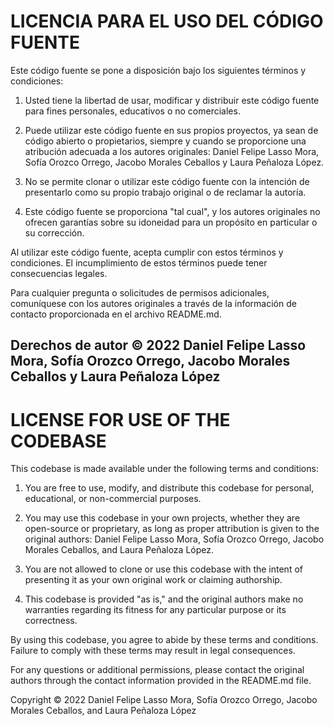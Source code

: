 # LICENCIA PARA EL USO DEL CÓDIGO FUENTE

Este código fuente se pone a disposición bajo los siguientes términos y condiciones:

1. Usted tiene la libertad de usar, modificar y distribuir este código fuente para fines personales, educativos o no comerciales.

2. Puede utilizar este código fuente en sus propios proyectos, ya sean de código abierto o propietarios, siempre y cuando se proporcione una atribución adecuada a los autores originales: Daniel Felipe Lasso Mora, Sofía Orozco Orrego, Jacobo Morales Ceballos y Laura Peñaloza López.

3. No se permite clonar o utilizar este código fuente con la intención de presentarlo como su propio trabajo original o de reclamar la autoría.

4. Este código fuente se proporciona "tal cual", y los autores originales no ofrecen garantías sobre su idoneidad para un propósito en particular o su corrección.

Al utilizar este código fuente, acepta cumplir con estos términos y condiciones. El incumplimiento de estos términos puede tener consecuencias legales.

Para cualquier pregunta o solicitudes de permisos adicionales, comuníquese con los autores originales a través de la información de contacto proporcionada en el archivo README.md.

Derechos de autor © 2022 Daniel Felipe Lasso Mora, Sofía Orozco Orrego, Jacobo Morales Ceballos y Laura Peñaloza López
-----------------------------------------------------------------------------------------------------------------------------------------------------------------------------------------------------------------------------------------------------------------------------------------
# LICENSE FOR USE OF THE CODEBASE

This codebase is made available under the following terms and conditions:

1. You are free to use, modify, and distribute this codebase for personal, educational, or non-commercial purposes.

2. You may use this codebase in your own projects, whether they are open-source or proprietary, as long as proper attribution is given to the original authors: Daniel Felipe Lasso Mora, Sofía Orozco Orrego, Jacobo Morales Ceballos, and Laura Peñaloza López.

3. You are not allowed to clone or use this codebase with the intent of presenting it as your own original work or claiming authorship.

4. This codebase is provided "as is," and the original authors make no warranties regarding its fitness for any particular purpose or its correctness.

By using this codebase, you agree to abide by these terms and conditions. Failure to comply with these terms may result in legal consequences.

For any questions or additional permissions, please contact the original authors through the contact information provided in the README.md file.

Copyright © 2022 Daniel Felipe Lasso Mora, Sofía Orozco Orrego, Jacobo Morales Ceballos, and Laura Peñaloza López
